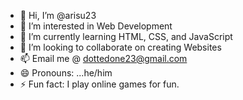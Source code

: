 - 👋 Hi, I’m @arisu23
- 👀 I’m interested in Web Development
- 🌱 I’m currently learning HTML, CSS, and JavaScript
- 💞️ I’m looking to collaborate on creating Websites
- 📫 Email me @ dottedone23@gmail.com
- 😄 Pronouns: ...he/him
- ⚡ Fun fact: I play online games for fun.

<!---
arisu23/arisu23 is a ✨ special ✨ repository because its `README.md` (this file) appears on your GitHub profile.
You can click the Preview link to take a look at your changes.
--->
